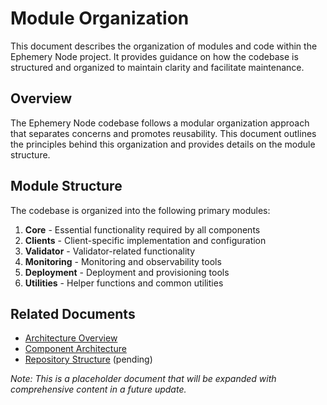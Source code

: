 # Module Organization

This document describes the organization of modules and code within the Ephemery Node project. It provides guidance on how the codebase is structured and organized to maintain clarity and facilitate maintenance.

## Overview

The Ephemery Node codebase follows a modular organization approach that separates concerns and promotes reusability. This document outlines the principles behind this organization and provides details on the module structure.

## Module Structure

The codebase is organized into the following primary modules:

1. **Core** - Essential functionality required by all components
2. **Clients** - Client-specific implementation and configuration
3. **Validator** - Validator-related functionality
4. **Monitoring** - Monitoring and observability tools
5. **Deployment** - Deployment and provisioning tools
6. **Utilities** - Helper functions and common utilities

## Related Documents

- [Architecture Overview](./ARCHITECTURE.md)
- [Component Architecture](./COMPONENT_ARCHITECTURE.md)
- [Repository Structure](../DEVELOPMENT/REPOSITORY_STRUCTURE.md) (pending)

*Note: This is a placeholder document that will be expanded with comprehensive content in a future update.* 